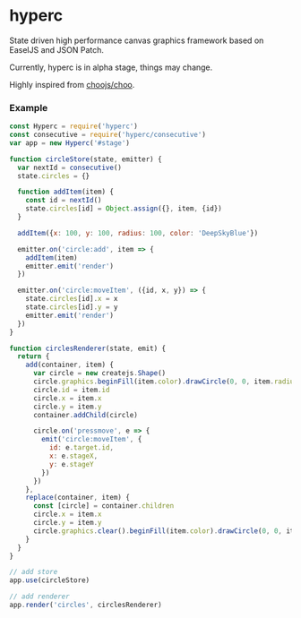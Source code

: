 hyperc
===

State driven high performance canvas graphics framework based on EaselJS and JSON Patch.

Currently, hyperc is in alpha stage, things may change.

Highly inspired from [choojs/choo](https://github.com/choojs/choo).

### Example

```js
const Hyperc = require('hyperc')
const consecutive = require('hyperc/consecutive')
var app = new Hyperc('#stage')

function circleStore(state, emitter) {
  var nextId = consecutive()
  state.circles = {}

  function addItem(item) {
    const id = nextId()
    state.circles[id] = Object.assign({}, item, {id})
  }

  addItem({x: 100, y: 100, radius: 100, color: 'DeepSkyBlue'})

  emitter.on('circle:add', item => {
    addItem(item)
    emitter.emit('render')
  })

  emitter.on('circle:moveItem', ({id, x, y}) => {
    state.circles[id].x = x
    state.circles[id].y = y
    emitter.emit('render')
  })
}

function circlesRenderer(state, emit) {
  return {
    add(container, item) {
      var circle = new createjs.Shape()
      circle.graphics.beginFill(item.color).drawCircle(0, 0, item.radius).endFill()
      circle.id = item.id
      circle.x = item.x
      circle.y = item.y
      container.addChild(circle)

      circle.on('pressmove', e => {
        emit('circle:moveItem', {
          id: e.target.id,
          x: e.stageX,
          y: e.stageY
        })
      })
    },
    replace(container, item) {
      const [circle] = container.children
      circle.x = item.x
      circle.y = item.y
      circle.graphics.clear().beginFill(item.color).drawCircle(0, 0, item.radius).endFill()
    }
  }
}

// add store
app.use(circleStore)

// add renderer
app.render('circles', circlesRenderer)

```